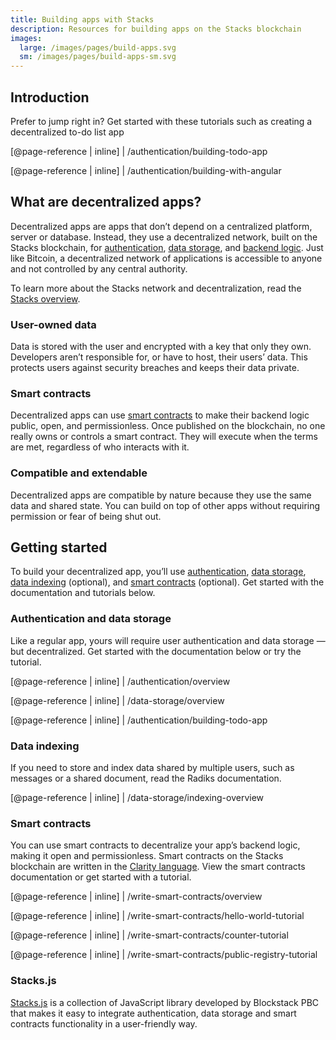 ```yaml
---
title: Building apps with Stacks
description: Resources for building apps on the Stacks blockchain
images:
  large: /images/pages/build-apps.svg
  sm: /images/pages/build-apps-sm.svg
---
```


## Introduction

Prefer to jump right in? Get started with these tutorials such as creating a decentralized to-do list app

[@page-reference | inline]
| /authentication/building-todo-app

[@page-reference | inline]
| /authentication/building-with-angular

## What are decentralized apps?

Decentralized apps are apps that don’t depend on a centralized platform, server or database. Instead, they use a
decentralized network, built on the Stacks blockchain, for [authentication](/authentication/overview), [data storage](/data-storage/overview),
and [backend logic](/data-storage/indexing-overview). Just like Bitcoin, a decentralized network of applications is accessible to
anyone and not controlled by any central authority.

To learn more about the Stacks network and decentralization, read the [Stacks overview](/ecosystem/overview).

### User-owned data

Data is stored with the user and encrypted with a key that only they own. Developers aren’t responsible for, or have to
host, their users’ data. This protects users against security breaches and keeps their data private.

### Smart contracts

Decentralized apps can use [smart contracts](/write-smart-contracts/overview) to make their backend logic public, open, and
permissionless. Once published on the blockchain, no one really owns or controls a smart contract. They will execute when
the terms are met, regardless of who interacts with it.

### Compatible and extendable

Decentralized apps are compatible by nature because they use the same data and shared state. You can build on top of
other apps without requiring permission or fear of being shut out.

## Getting started

To build your decentralized app, you’ll use [authentication](/authentication/overview), [data storage](/data-storage/overview),
[data indexing](/data-storage/indexing-overview) (optional), and [smart contracts](/write-smart-contracts/overview) (optional).
Get started with the documentation and tutorials below.

### Authentication and data storage

Like a regular app, yours will require user authentication and data storage — but decentralized. Get started with the
documentation below or try the tutorial.

[@page-reference | inline]
| /authentication/overview

[@page-reference | inline]
| /data-storage/overview

[@page-reference | inline]
| /authentication/building-todo-app

### Data indexing

If you need to store and index data shared by multiple users, such as messages or a shared document, read the Radiks
documentation.

[@page-reference | inline]
| /data-storage/indexing-overview

### Smart contracts

You can use smart contracts to decentralize your app’s backend logic, making it open and permissionless. Smart contracts
on the Stacks blockchain are written in the [Clarity language](https://clarity-lang.org). View the smart contracts documentation or get started with a tutorial.

[@page-reference | inline]
| /write-smart-contracts/overview

[@page-reference | inline]
| /write-smart-contracts/hello-world-tutorial

[@page-reference | inline]
| /write-smart-contracts/counter-tutorial

[@page-reference | inline]
| /write-smart-contracts/public-registry-tutorial

### Stacks.js

[Stacks.js](https://blockstack.github.io/stacks.js/) is a collection of JavaScript library developed by Blockstack PBC that makes it easy to integrate authentication, data storage
and smart contracts functionality in a user-friendly way.
